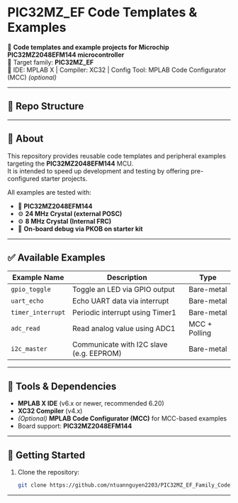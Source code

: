 # PIC32MZ_EF Code Templates & Examples

🚀 **Code templates and example projects for Microchip PIC32MZ2048EFM144 microcontroller**  
🧰 Target family: **PIC32MZ_EF**  
🧩 IDE: MPLAB X | Compiler: XC32 | Config Tool: MPLAB Code Configurator (MCC) *(optional)*

---

## 📁 Repo Structure


---

## 🧠 About

This repository provides reusable code templates and peripheral examples targeting the **PIC32MZ2048EFM144** MCU.  
It is intended to speed up development and testing by offering pre-configured starter projects.

All examples are tested with:
- 📌 **PIC32MZ2048EFM144**
- ⚙️ **24 MHz Crystal (external POSC)**
- ⚙️ **8 MHz Crystal (Internal FRC)**
- 🔌 **On-board debug via PKOB on starter kit**

---

## ✅ Available Examples

| Example Name       | Description                              | Type         |
|--------------------|------------------------------------------|--------------|
| `gpio_toggle`      | Toggle an LED via GPIO output            | Bare-metal   |
| `uart_echo`        | Echo UART data via interrupt             | Bare-metal   |
| `timer_interrupt`  | Periodic interrupt using Timer1          | Bare-metal   |
| `adc_read`         | Read analog value using ADC1             | MCC + Polling|
| `i2c_master`       | Communicate with I2C slave (e.g. EEPROM) | Bare-metal   |

---

## 🧰 Tools & Dependencies

- **MPLAB X IDE** (v6.x or newer, recommended 6.20)
- **XC32 Compiler** (v4.x)
- *(Optional)* **MPLAB Code Configurator (MCC)** for MCC-based examples
- Board support: **PIC32MZ2048EFM144**

---

## 🚀 Getting Started

1. Clone the repository:
   ```bash
   git clone https://github.com/ntuannguyen2203/PIC32MZ_EF_Family_Code_Templates.git

---


